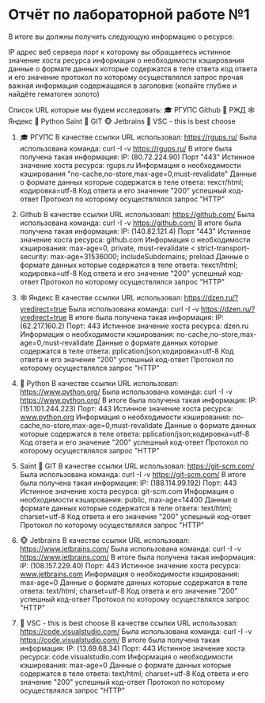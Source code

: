 # Отчёт по лабораторной работе №1
В итоге вы должны получить следующую информацию о ресурсе:

IP адрес веб сервера
порт к которому вы обращаетесь
истинное значение хоста ресурса
информация о необходимости кэширования
данные о формате данных которые содержатся в теле ответа
код ответа и его значение
протокол по которому осуществлялся запрос
прочая важная информация содержащаяся в заголовке (копайте глубже и найдёте гематоген золото)

Список URL которые мы будем исследовать:
‍🎓 РГУПС
Github
🚝 РЖД
🕸 Яндекс
🐍 Python
Saint 🌠 GIT
🐵 Jetbrains
💪 VSC - this is best choose

1. 🎓 РГУПС
В качестве ссылки URL использовал: https://rgups.ru/ 
Была использована команда: curl -I -v https://rgups.ru/ 
В итоге была получена такая информация:
IP: (80.72.224.90)
Порт "443"
Истинное значение хоста ресурса: rgups.ru
Информация о необходимости кэширования "no-cache,no-store,max-age=0,must-revalidate"
Данные о формате данных которые содержатся в теле ответа:  текст/html; кодировка=utf-8
Код ответа и его значение "200" успешный код-ответ
Протокол по которому осуществлялся запрос "HTTP"

2. Github
В качестве ссылки URL использовал: https://github.com/
Была использована команда: curl -I -v https://github.com/
В итоге была получена такая информация:
IP:  (140.82.121.4)
Порт "443"
Истинное значение хоста ресурса: github.com
Информация о необходимости кэширования: max-age=0, private, must-revalidate
< strict-transport-security: max-age=31536000; includeSubdomains; preload
Данные о формате данных которые содержатся в теле ответа: текст/html; кодировка=utf-8
Код ответа и его значение "200" успешный код-ответ
Протокол по которому осуществлялся запрос "HTTP"

3. 🕸 Яндекс
В качестве ссылки URL использовал: https://dzen.ru/?yredirect=true
Была использована команда: curl -I -v https://dzen.ru/?yredirect=true
В итоге была получена такая информация:
IP: (62.217.160.2)
Порт: 443
Истинное значение хоста ресурса: dzen.ru
Информация о необходимости кэширования: no-cache,no-store,max-age=0,must-revalidate
Данные о формате данных которые содержатся в теле ответа: pplication/json;кодировка=utf-8
Код ответа и его значение "200" успешный код-ответ
Протокол по которому осуществлялся запрос "HTTP"

4. 🐍 Python
В качестве ссылки URL использовал: https://www.python.org/
Была использована команда: curl -I -v https://www.python.org/
В итоге была получена такая информация:
IP:  (151.101.244.223)
Порт: 443
Истинное значение хоста ресурса: www.python.org
Информация о необходимости кэширования: no-cache,no-store,max-age=0,must-revalidate
Данные о формате данных которые содержатся в теле ответа: pplication/json;кодировка=utf-8
Код ответа и его значение "200" успешный код-ответ
Протокол по которому осуществлялся запрос "HTTP"

5. Saint 🌠 GIT
В качестве ссылки URL использовал: https://git-scm.com/
Была использована команда: curl -I -v https://git-scm.com/
В итоге была получена такая информация:
IP:  (188.114.99.192)
Порт: 443
Истинное значение хоста ресурса: git-scm.com
Информация о необходимости кэширования:  public, max-age=14400
Данные о формате данных которые содержатся в теле ответа: text/html; charset=utf-8
Код ответа и его значение "200" успешный код-ответ
Протокол по которому осуществлялся запрос "HTTP"

6. 🐵 Jetbrains
В качестве ссылки URL использовал: https://www.jetbrains.com/
Была использована команда: curl -I -v https://www.jetbrains.com/
В итоге была получена такая информация:
IP:  (108.157.229.40)
Порт: 443
Истинное значение хоста ресурса: www.jetbrains.com
Информация о необходимости кэширования: max-age=0
Данные о формате данных которые содержатся в теле ответа: text/html; charset=utf-8
Код ответа и его значение "200" успешный код-ответ
Протокол по которому осуществлялся запрос "HTTP"

7. 💪 VSC - this is best choose
В качестве ссылки URL использовал: https://code.visualstudio.com/
Была использована команда: curl -I -v https://code.visualstudio.com/
В итоге была получена такая информация:
IP:  (13.69.68.34)
Порт: 443
Истинное значение хоста ресурса: code.visualstudio.com
Информация о необходимости кэширования: max-age=0
Данные о формате данных которые содержатся в теле ответа: text/html; charset=utf-8
Код ответа и его значение "200" успешный код-ответ
Протокол по которому осуществлялся запрос "HTTP"
